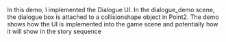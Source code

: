 In this demo, I implemented the Dialogue UI. 
In the dialogue_demo scene, the dialogue box is attached to a collisionshape object in Point2. 
The demo shows how the UI is implemented into the game scene and potentially how it will show in the story sequence
